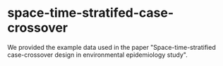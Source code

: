 # space-time-stratifed-case-crossover

We provided the example data used in the paper "Space-time-stratified case-crossover design in environmental epidemiology study".
